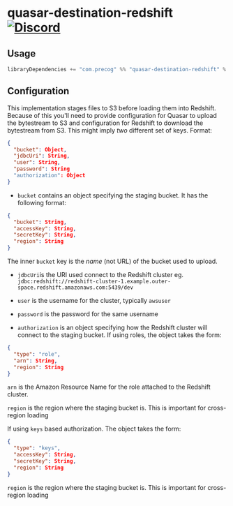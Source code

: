 # quasar-destination-redshift [![Discord](https://img.shields.io/discord/373302030460125185.svg?logo=discord)](https://discord.gg/QNjwCg6)

## Usage

```sbt
libraryDependencies += "com.precog" %% "quasar-destination-redshift" % <version>
```

## Configuration

This implementation stages files to S3 before loading them into
Redshift. Because of this you'll need to provide configuration for Quasar to
upload the bytestream to S3 and configuration for Redshift to download
the bytestream from S3. This might imply *two* different set of
keys. Format:

```json
{
  "bucket": Object,
  "jdbcUri": String,
  "user": String,
  "password": String
  "authorization": Object
}
```

- `bucket` contains an object specifying the staging bucket. It has the
following format:

```json
{
  "bucket": String,
  "accessKey": String,
  "secretKey": String,
  "region": String
}
```

The inner `bucket` key is the *name* (not URL) of the bucket used to upload.

- `jdbcUri`is the URI used connect to the Redshift cluster eg. `jdbc:redshift://redshift-cluster-1.example.outer-space.redshift.amazonaws.com:5439/dev`

- `user` is the username for the cluster, typically `awsuser`

- `password` is the password for the same username

- `authorization` is an object specifying how the Redshift cluster
will connect to the staging bucket. If using roles, the object takes
the form:

```json
{
  "type": "role",
  "arn": String,
  "region": String
}
```

`arn` is the Amazon Resource Name for the role attached to the
Redshift cluster. 

`region` is the region where the staging bucket is. This is important
for cross-region loading

If using `keys` based authorization. The object takes the form:

```json
{
  "type": "keys",
  "accessKey": String,
  "secretKey": String,
  "region": String
}
```

`region` is the region where the staging bucket is. This is important
for cross-region loading

